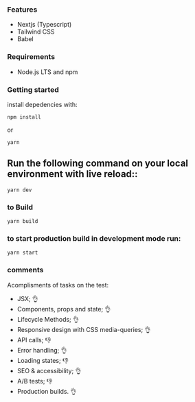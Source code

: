### Features

- Nextjs (Typescript)
- Tailwind CSS
- Babel

### Requirements

-   Node.js LTS and npm

### Getting started

install depedencies with:

```
npm install
```

or

```
yarn
```

## Run the following command on your local environment with live reload::

```
yarn dev

```

### to Build

```
yarn build
```

### to start production build in development mode run:

```
yarn start
```
### comments
Acomplisments of tasks on the test:

-   JSX; 👌
-   Components, props and state; 👌
-   Lifecycle Methods; 👌
-   Responsive design with CSS media-queries; 👌
-   API calls;  👎
-   Error handling; 👌
-   Loading states; 👎
-   SEO & accessibility; 👌
-   A/B tests; 👎
-   Production builds. 👌
